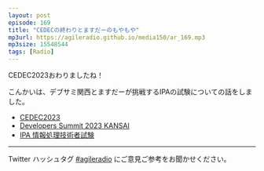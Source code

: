 ```yaml
---
layout: post
episode: 169
title: "CEDECの終わりとますだーのもやもや"
mp3url: https://agileradio.github.io/media150/ar_169.mp3
mp3size: 15548544
tags: [Radio]
---
```


CEDEC2023おわりましたね！

こんかいは、デブサミ関西とますだーが挑戦するIPAの試験についての話をしました。

- [CEDEC2023](https://cedec.cesa.or.jp/2023)
- [Developers Summit 2023 KANSAI](https://event.shoeisha.jp/devsumi/20230902)
- [IPA 情報処理技術者試験](https://www.ipa.go.jp/shiken/index.html)

---

Twitter ハッシュタグ [#agileradio](https://twitter.com/intent/tweet?hashtags=agileradio) にご意見ご参考をお聞かせください。
